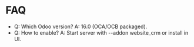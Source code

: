 # FAQ

- Q: Which Odoo version? A: 16.0 (OCA/OCB packaged).
- Q: How to enable? A: Start server with --addon website_crm or install in UI.
